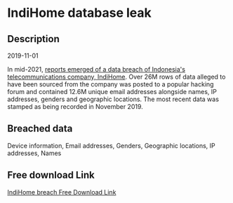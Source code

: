 # IndiHome database leak

## Description

2019-11-01

In mid-2021, <a href="https://en.antaranews.com/news/245609/communication-ministry-studying-report-of-indihome-data-leak" target="_blank" rel="noopener">reports emerged of a data breach of Indonesia's telecommunications company, IndiHome</a>. Over 26M rows of data alleged to have been sourced from the company was posted to a popular hacking forum and contained 12.6M unique email addresses alongside names, IP addresses, genders and geographic locations. The most recent data was stamped as being recorded in November 2019.

## Breached data

Device information, Email addresses, Genders, Geographic locations, IP addresses, Names

## Free download Link

[IndiHome breach Free Download Link](https://link-to.net/1229997/299.38818703374693/dynamic/?r=aHR0cHM6Ly93d3cubWVkaWFmaXJlLmNvbS92aWV3L2dUSzRtY3l3Tk5UelU2UC9pbmRpaG9tZS5jby5pZC9maWxl)